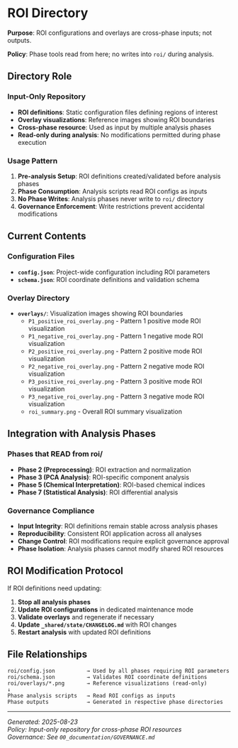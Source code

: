 # ROI Directory

**Purpose**: ROI configurations and overlays are cross-phase inputs; not outputs.

**Policy**: Phase tools read from here; no writes into `roi/` during analysis.

## Directory Role

### Input-Only Repository
- **ROI definitions**: Static configuration files defining regions of interest
- **Overlay visualizations**: Reference images showing ROI boundaries
- **Cross-phase resource**: Used as input by multiple analysis phases
- **Read-only during analysis**: No modifications permitted during phase execution

### Usage Pattern
1. **Pre-analysis Setup**: ROI definitions created/validated before analysis phases
2. **Phase Consumption**: Analysis scripts read ROI configs as inputs
3. **No Phase Writes**: Analysis phases never write to `roi/` directory
4. **Governance Enforcement**: Write restrictions prevent accidental modifications

## Current Contents

### Configuration Files
- **`config.json`**: Project-wide configuration including ROI parameters
- **`schema.json`**: ROI coordinate definitions and validation schema

### Overlay Directory
- **`overlays/`**: Visualization images showing ROI boundaries
  - `P1_positive_roi_overlay.png` - Pattern 1 positive mode ROI visualization
  - `P1_negative_roi_overlay.png` - Pattern 1 negative mode ROI visualization
  - `P2_positive_roi_overlay.png` - Pattern 2 positive mode ROI visualization
  - `P2_negative_roi_overlay.png` - Pattern 2 negative mode ROI visualization
  - `P3_positive_roi_overlay.png` - Pattern 3 positive mode ROI visualization
  - `P3_negative_roi_overlay.png` - Pattern 3 negative mode ROI visualization
  - `roi_summary.png` - Overall ROI summary visualization

## Integration with Analysis Phases

### Phases that READ from roi/
- **Phase 2 (Preprocessing)**: ROI extraction and normalization
- **Phase 3 (PCA Analysis)**: ROI-specific component analysis
- **Phase 5 (Chemical Interpretation)**: ROI-based chemical indices
- **Phase 7 (Statistical Analysis)**: ROI differential analysis

### Governance Compliance
- **Input Integrity**: ROI definitions remain stable across analysis phases
- **Reproducibility**: Consistent ROI application across all analyses
- **Change Control**: ROI modifications require explicit governance approval
- **Phase Isolation**: Analysis phases cannot modify shared ROI resources

## ROI Modification Protocol

If ROI definitions need updating:
1. **Stop all analysis phases**
2. **Update ROI configurations** in dedicated maintenance mode
3. **Validate overlays** and regenerate if necessary
4. **Update `_shared/state/CHANGELOG.md`** with ROI changes
5. **Restart analysis** with updated ROI definitions

## File Relationships

```
roi/config.json          → Used by all phases requiring ROI parameters
roi/schema.json          → Validates ROI coordinate definitions  
roi/overlays/*.png       → Reference visualizations (read-only)
↓
Phase analysis scripts   → Read ROI configs as inputs
Phase outputs            → Generated in respective phase directories
```

---
*Generated: 2025-08-23*  
*Policy: Input-only repository for cross-phase ROI resources*  
*Governance: See `00_documentation/GOVERNANCE.md`*